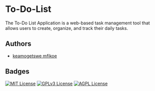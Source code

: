 
# To-Do-List

The To-Do List Application is a web-based task management tool that allows users to create, organize, and track their daily tasks.


## Authors

- [keamogetswe mfikoe](https://www.github.com/kamo14)


## Badges

[![MIT License](https://img.shields.io/badge/License-MIT-green.svg)](https://choosealicense.com/licenses/mit/)
[![GPLv3 License](https://img.shields.io/badge/License-GPL%20v3-yellow.svg)](https://opensource.org/licenses/)
[![AGPL License](https://img.shields.io/badge/license-AGPL-blue.svg)](http://www.gnu.org/licenses/agpl-3.0)

